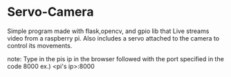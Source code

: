 # Servo-Camera
Simple program made with flask,opencv, and gpio lib that Live streams video from a raspberry pi. Also includes a servo attached to the camera to control its movements.

note: Type in the pis ip in the browser followed with the port specified in the code 8000 
ex.) <pi's ip>:8000
